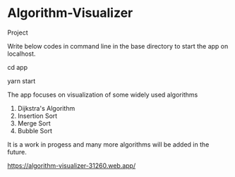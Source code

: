 # Algorithm-Visualizer
Project


Write below codes in command line in the base directory to start the app on localhost.

cd app

yarn start

The app focuses on visualization of some widely used algorithms
1. Dijkstra's Algorithm
2. Insertion Sort
3. Merge Sort
4. Bubble Sort

It is a work in progess and many more algorithms will be added in the future.

https://algorithm-visualizer-31260.web.app/

